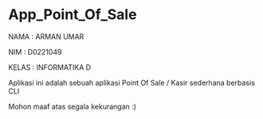 # App_Point_Of_Sale

NAMA  : ARMAN UMAR

NIM   : D0221049

KELAS : INFORMATIKA D

Aplikasi ini adalah sebuah aplikasi Point Of Sale / Kasir sederhana berbasis CLI

Mohon maaf atas segala kekurangan :)

